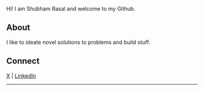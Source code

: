 Hi! I am Shubham Rasal and welcome to my Github.

## About
I like to ideate novel solutions to problems and build stuff.

## Connect

[X](https://x.com/bluequbits) | [LinkedIn](https://www.linkedin.com/in/shubhamrasal)

---
